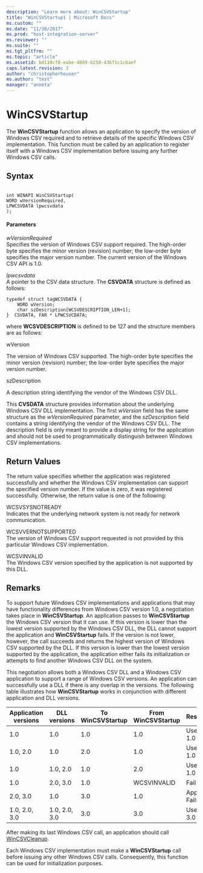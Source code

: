 ```yaml
---
description: "Learn more about: WinCSVStartup"
title: "WinCSVStartup1 | Microsoft Docs"
ms.custom: ""
ms.date: "11/30/2017"
ms.prod: "host-integration-server"
ms.reviewer: ""
ms.suite: ""
ms.tgt_pltfrm: ""
ms.topic: "article"
ms.assetid: bd110cf8-eabe-4869-b250-436f1c1c6aef
caps.latest.revision: 3
author: "christopherhouser"
ms.author: "test"
manager: "anneta"
---
```

# WinCSVStartup
The **WinCSVStartup** function allows an application to specify the version of Windows CSV required and to retrieve details of the specific Windows CSV implementation. This function must be called by an application to register itself with a Windows CSV implementation before issuing any further Windows CSV calls.  
  
## Syntax  
  
```  
  
int WINAPI WinCSVStartup(   
WORD wVersionRequired,  
LPWCSVDATA lpwcsvdata  
);  
```  
  
#### Parameters  
 *wVersionRequired*  
 Specifies the version of Windows CSV support required. The high-order byte specifies the minor version (revision) number; the low-order byte specifies the major version number. The current version of the Windows CSV API is 1.0.  
  
 *lpwcsvdata*  
 A pointer to the CSV data structure. The **CSVDATA** structure is defined as follows:  
  
```  
typedef struct tagWCSVDATA {  
    WORD wVersion;  
    char szDescription[WCSVDESCRIPTION_LEN+1];  
}  CSVDATA, FAR * LPWCSVCDATA;  
```  
  
 where **WCSVDESCRIPTION** is defined to be 127 and the structure members are as follows:  
  
 wVersion  
  
 The version of Windows CSV supported. The high-order byte specifies the minor version (revision) number; the low-order byte specifies the major version number.  
  
 szDescription  
  
 A description string identifying the vendor of the Windows CSV DLL.  
  
 This **CVSDATA** structure provides information about the underlying Windows CSV DLL implementation. The first *wVersion* field has the same structure as the *wVersionRequired* parameter, and the *szDescription* field contains a string identifying the vendor of the Windows CSV DLL. The description field is only meant to provide a display string for the application and should not be used to programmatically distinguish between Windows CSV implementations.  
  
## Return Values  
 The return value specifies whether the application was registered successfully and whether the Windows CSV implementation can support the specified version number. If the value is zero, it was registered successfully. Otherwise, the return value is one of the following:  
  
 WCSVSYSNOTREADY  
 Indicates that the underlying network system is not ready for network communication.  
  
 WCSVVERNOTSUPPORTED  
 The version of Windows CSV support requested is not provided by this particular Windows CSV implementation.  
  
 WCSVINVALID  
 The Windows CSV version specified by the application is not supported by this DLL.  
  
## Remarks  
 To support future Windows CSV implementations and applications that may have functionality differences from Windows CSV version 1.0, a negotiation takes place in **WinCSVStartup**. An application passes to **WinCSVStartup** the Windows CSV version that it can use. If this version is lower than the lowest version supported by the Windows CSV DLL, the DLL cannot support the application and **WinCSVStartup** fails. If the version is not lower, however, the call succeeds and returns the highest version of Windows CSV supported by the DLL. If this version is lower than the lowest version supported by the application, the application either fails its initialization or attempts to find another Windows CSV DLL on the system.  
  
 This negotiation allows both a Windows CSV DLL and a Windows CSV application to support a range of Windows CSV versions. An application can successfully use a DLL if there is any overlap in the versions. The following table illustrates how **WinCSVStartup** works in conjunction with different application and DLL versions.  
  
|Application versions|DLL versions|To WinCSVStartup|From WinCSVStartup|Result|  
|--------------------------|------------------|----------------------|------------------------|------------|  
|1.0|1.0|1.0|1.0|Use 1.0|  
|1.0, 2.0|1.0|2.0|1.0|Use 1.0|  
|1.0|1.0, 2.0|1.0|2.0|Use 1.0|  
|1.0|2.0, 3.0|1.0|WCSVINVALID|Fail|  
|2.0, 3.0|1.0|3.0|1.0|App Fails|  
|1.0, 2.0, 3.0|1.0, 2.0, 3.0|3.0|3.0|Use 3.0|  
  
 After making its last Windows CSV call, an application should call [WinCSVCleanup](../core/wincsvcleanup1.md).  
  
 Each Windows CSV implementation must make a **WinCSVStartup** call before issuing any other Windows CSV calls. Consequently, this function can be used for initialization purposes.
